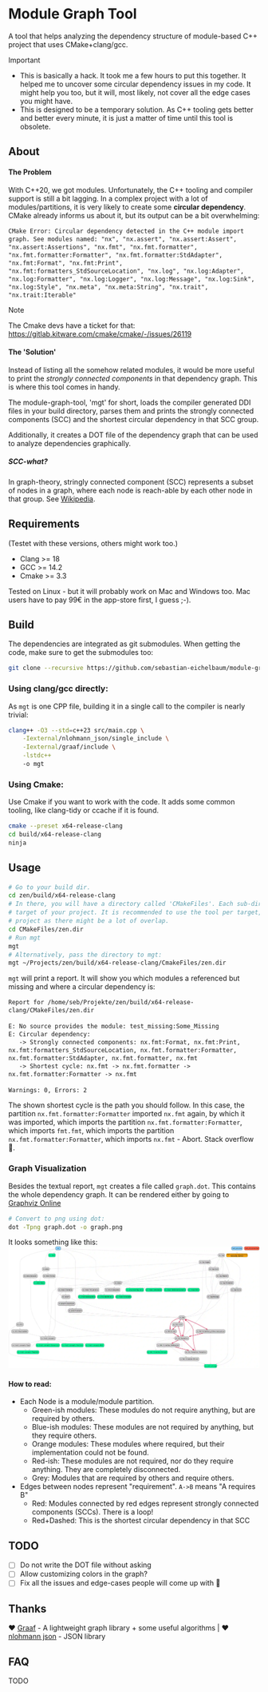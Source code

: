 # Module Graph Tool

A tool that helps analyzing the dependency structure of module-based C++ project that uses CMake+clang/gcc.

> [!IMPORTANT]
>
> -   This is basically a hack. It took me a few hours to put this together. It helped me to uncover some circular dependency issues in my code. It might help you too, but it will, most likely, not cover all the edge cases you might have.
> -   This is designed to be a temporary solution. As C++ tooling gets better and better every minute, it is just a matter of time until this tool is obsolete.

## About

#### The Problem

With C++20, we got modules. Unfortunately, the C++ tooling and compiler support is still a bit lagging. In a complex project with a lot of modules/partitions, it is very likely to create some **circular dependency**. CMake already informs us about it, but its output can be a bit overwhelming:

```
CMake Error: Circular dependency detected in the C++ module import graph. See modules named: "nx", "nx.assert", "nx.assert:Assert", "nx.assert:Assertions", "nx.fmt", "nx.fmt.formatter", "nx.fmt.formatter:Formatter", "nx.fmt.formatter:StdAdapter", "nx.fmt:Format", "nx.fmt:Print", "nx.fmt:formatters_StdSourceLocation", "nx.log", "nx.log:Adapter", "nx.log:Formatter", "nx.log:Logger", "nx.log:Message", "nx.log:Sink", "nx.log:Style", "nx.meta", "nx.meta:String", "nx.trait", "nx.trait:Iterable"
```

> [!NOTE]
> The Cmake devs have a ticket for that: https://gitlab.kitware.com/cmake/cmake/-/issues/26119

#### The 'Solution'

Instead of listing all the somehow related modules, it would be more useful to print the _strongly connected components_ in that dependency graph. This is where this tool comes in handy.

The module-graph-tool, 'mgt' for short, loads the compiler generated DDI files in your build directory, parses them and prints the strongly connected components (SCC) and the shortest circular dependency in that SCC group.

Additionally, it creates a DOT file of the dependency graph that can be used to analyze dependencies graphically.

##### SCC-what?

In graph-theory, stringly connected component (SCC) represents a subset of nodes in a graph, where each node is reach-able by each other node in that group. See [Wikipedia](https://en.wikipedia.org/wiki/Strongly_connected_component).

## Requirements

(Testet with these versions, others might work too.)

-   Clang >= 18
-   GCC >= 14.2
-   Cmake >= 3.3

Tested on Linux - but it will probably work on Mac and Windows too. Mac users have to pay 99€ in the app-store first, I guess ;-).

## Build

The dependencies are integrated as git submodules. When getting the code, make sure to get the submodules too:

```sh
git clone --recursive https://github.com/sebastian-eichelbaum/module-graph-tool.git
```

### Using clang/gcc directly:

As `mgt` is one CPP file, building it in a single call to the compiler is nearly trivial:

```sh
clang++ -O3 --std=c++23 src/main.cpp \
    -Iexternal/nlohmann_json/single_include \
    -Iexternal/graaf/include \
    -lstdc++
    -o mgt
```

### Using Cmake:

Use Cmake if you want to work with the code. It adds some common tooling, like clang-tidy or ccache if it is found.

```sh
cmake --preset x64-release-clang
cd build/x64-release-clang
ninja
```

## Usage

```sh
# Go to your build dir.
cd zen/build/x64-release-clang
# In there, you will have a directory called 'CMakeFiles'. Each sub-directory is a
# target of your project. It is recommended to use the tool per target, not per
# project as there might be a lot of overlap.
cd CMakeFiles/zen.dir
# Run mgt
mgt
# Alternatively, pass the directory to mgt:
mgt ~/Projects/zen/build/x64-release-clang/CmakeFiles/zen.dir
```

`mgt` will print a report. It will show you which modules a referenced but missing and where a circular dependency is:

```
Report for /home/seb/Projekte/zen/build/x64-release-clang/CMakeFiles/zen.dir

E: No source provides the module: test_missing:Some_Missing
E: Circular dependency:
   -> Strongly connected components: nx.fmt:Format, nx.fmt:Print, nx.fmt:formatters_StdSourceLocation, nx.fmt.formatter:Formatter, nx.fmt.formatter:StdAdapter, nx.fmt.formatter, nx.fmt
   -> Shortest cycle: nx.fmt -> nx.fmt.formatter -> nx.fmt.formatter:Formatter -> nx.fmt

Warnings: 0, Errors: 2
```

The shown shortest cycle is the path you should follow. In this case, the partition `nx.fmt.formatter:Formatter` imported `nx.fmt` again, by which it was imported, which imports the partition `nx.fmt.formatter:Formatter`, which imports `fmt.fmt`, which imports the partition `nx.fmt.formatter:Formatter`, which imports `nx.fmt` - Abort. Stack overflow 😬.

### Graph Visualization

Besides the textual report, `mgt` creates a file called `graph.dot`. This contains the whole dependency graph. It can be rendered either by going to [Graphviz Online](https://dreampuf.github.io/GraphvizOnline/?engine=dot)

```sh
# Convert to png using dot:
dot -Tpng graph.dot -o graph.png
```

It looks something like this:
![Rendered Graph](/doc/graph.webp?raw=true)

#### How to read:

-   Each Node is a module/module partition.
    -   Green-ish modules: These modules do not require anything, but are required by others.
    -   Blue-ish modules: These modules are not required by anything, but they require others.
    -   Orange modules: These modules where required, but their implementation could not be found.
    -   Red-ish: These modules are not required, nor do they require anything. They are completely disconnected.
    -   Grey: Modules that are required by others and require others.
-   Edges between nodes represent "requirement". `A->B` means "A requires B"
    -   Red: Modules connected by red edges represent strongly connected components (SCCs). There is a loop!
    -   Red+Dashed: This is the shortest circular dependency in that SCC

## TODO

-   [ ] Do not write the DOT file without asking
-   [ ] Allow customizing colors in the graph?
-   [ ] Fix all the issues and edge-cases people will come up with 🤯

## Thanks

❤️ [Graaf](https://github.com/bobluppes/graaf) - A lightweight graph library + some useful algorithms | ❤️ [nlohmann json](https://github.com/nlohmann/json) - JSON library

## FAQ

TODO

